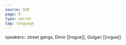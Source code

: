 ```yaml
---
source: GGR
page: 9
type: secret
tag: language
---
```


speakers:: street gangs, Dimir [[rogue]], Golgari [[rogue]]

